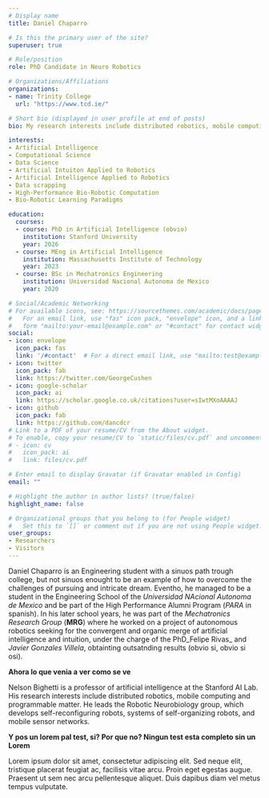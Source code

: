 ```yaml
---
# Display name
title: Daniel Chaparro

# Is this the primary user of the site?
superuser: true

# Role/position
role: PhD Candidate in Neuro Robotics

# Organizations/Affiliations
organizations:
- name: Trinity College
  url: "https://www.tcd.ie/"

# Short bio (displayed in user profile at end of posts)
bio: My research interests include distributed robotics, mobile computing, programmable matter, and hyperspace-related cupcake dough.

interests:
- Artificial Intelligence
- Computational Science
- Data Science
- Artificial Intuiton Applied to Robotics
- Artificial Intelligence Applied to Robotics
- Data scrapping
- High-Performance Bio-Robotic Computation
- Bio-Robotic Learning Paradigms

education:
  courses:
  - course: PhD in Artificial Intelligence (obvio)
    institution: Stanford University
    year: 2026
  - course: MEng in Artificial Intelligence
    institution: Massachusetts Institute of Technology
    year: 2023
  - course: BSc in Mechatronics Engineering
    institution: Universidad Nacional Autonoma de Mexico
    year: 2020

# Social/Academic Networking
# For available icons, see: https://sourcethemes.com/academic/docs/page-builder/#icons
#   For an email link, use "fas" icon pack, "envelope" icon, and a link in the
#   form "mailto:your-email@example.com" or "#contact" for contact widget.
social:
- icon: envelope
  icon_pack: fas
  link: '/#contact'  # For a direct email link, use "mailto:test@example.org".
- icon: twitter
  icon_pack: fab
  link: https://twitter.com/GeorgeCushen
- icon: google-scholar
  icon_pack: ai
  link: https://scholar.google.co.uk/citations?user=sIwtMXoAAAAJ
- icon: github
  icon_pack: fab
  link: https://github.com/dancdcr
# Link to a PDF of your resume/CV from the About widget.
# To enable, copy your resume/CV to `static/files/cv.pdf` and uncomment the lines below.
# - icon: cv
#   icon_pack: ai
#   link: files/cv.pdf

# Enter email to display Gravatar (if Gravatar enabled in Config)
email: ""

# Highlight the author in author lists? (true/false)
highlight_name: false

# Organizational groups that you belong to (for People widget)
#   Set this to `[]` or comment out if you are not using People widget.
user_groups:
- Researchers
- Visitors
---
```


Daniel Chaparro is an Engineering student with a sinuos path trough college, but not sinuos enought to be an example of how to overcome the challenges of pursuing and intricate dream. Eventho, he managed to be a student in the Engineering School of the _Universidad NAcional Autonoma de Mexico_ and be part of the High Performance Alumni Program (_PARA_ in spanish). In his later school years, he was part of the _Mechatronics Research Group_ (__MRG__) where he worked on a project of autonomous robotics seeking for the convergent and organic merge of artificial intelligence and intuition, under the charge of the PhD_Felipe Rivas_ and _Javier Gonzales Villela_, obtainting outsatnding results (obvio si, obvio si osi).

__Ahora lo que venia a ver como se ve__

Nelson Bighetti is a professor of artificial intelligence at the Stanford AI Lab. His research interests include distributed robotics, mobile computing and programmable matter. He leads the Robotic Neurobiology group, which develops self-reconfiguring robots, systems of self-organizing robots, and mobile sensor networks.

__Y pos un lorem pal test, si? Por que no? Ningun test esta completo sin un Lorem__ 

Lorem ipsum dolor sit amet, consectetur adipiscing elit. Sed neque elit, tristique placerat feugiat ac, facilisis vitae arcu. Proin eget egestas augue. Praesent ut sem nec arcu pellentesque aliquet. Duis dapibus diam vel metus tempus vulputate.
